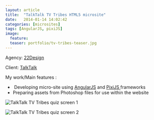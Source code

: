 ```yaml
---
layout: article
title:  "TalkTalk TV Tribes HTML5 microsite"
date:   2014-01-14 14:02:42
categories: [microsites]
tags: [AngularJS, pixiJS]
image:
  feature:
  teaser: portfolio/tv-tribes-teaser.jpg
---
```


Agency: [22Design](http://www.22design.co.uk/)  

Client: [TalkTalk](http://tvtribes.co.uk/#/)

My work/Main features :

-  Developing micro-site using [AngularJS](http://angularjs.org/) and [PixiJS ](http://www.pixijs.com/) frameworks
- Preparing assets from Photoshop files for use within the website

![TalkTalk TV Tribes quiz screen 1]({{site.baseurl}}/images/portfolio/tv-tribes-1.jpg "TalkTalk TV Tribes quiz screen 1")

![TalkTalk TV Tribes quiz screen 2]({{site.baseurl}}/images/portfolio/tv-tribes-2.jpg "TalkTalk TV Tribes quiz screen 2")
